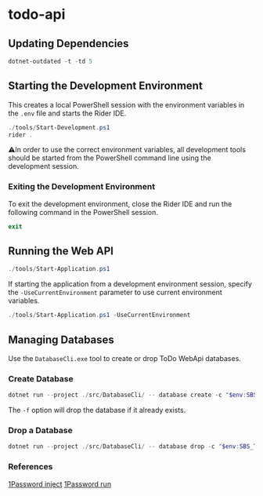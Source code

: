 # todo-api

## Updating Dependencies

```powershell
dotnet-outdated -t -td 5
```

## Starting the Development Environment

This creates a local PowerShell session with the environment variables in the `.env` file and starts
the Rider IDE.

```powershell
./tools/Start-Development.ps1
rider .
```

⚠️In order to use the correct environment variables, all development tools should be started from the
PowerShell command line using the development session.

### Exiting the Development Environment

To exit the development environment, close the Rider IDE and run the following command in the PowerShell session.

```powershell
exit
```

## Running the Web API

```powershell
./tools/Start-Application.ps1
```

If starting the application from a development environment session, specify the `-UseCurrentEnvironment` parameter
to use current environment variables.

```powershell
./tools/Start-Application.ps1 -UseCurrentEnvironment
```

## Managing Databases

Use the `DatabaseCli.exe` tool to create or drop ToDo WebApi databases.

### Create Database

```powershell
dotnet run --project ./src/DatabaseCli/ -- database create -c "$env:SBS_TEST_SERVER_POSTGRES;Database=<DATABASE>" -f
```
The `-f` option will drop the database if it already exists.

### Drop a Database

```powershell
dotnet run --project ./src/DatabaseCli/ -- database drop -c "$env:SBS_TEST_SERVER_POSTGRES;Database=<DATABASE>"
```

### References

[1Password inject](https://developer.1password.com/docs/cli/reference/commands/inject/)
[1Password run](https://developer.1password.com/docs/cli/reference/commands/run)
